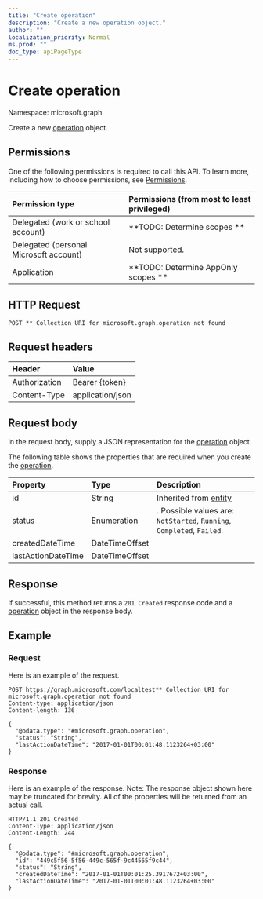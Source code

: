 ```yaml
---
title: "Create operation"
description: "Create a new operation object."
author: ""
localization_priority: Normal
ms.prod: ""
doc_type: apiPageType
---
```


# Create operation

Namespace: microsoft.graph

Create a new [operation](../resources/operation.md) object.

## Permissions
One of the following permissions is required to call this API. To learn more, including how to choose permissions, see [Permissions](/concepts/permissions-reference.md).

|Permission type|Permissions (from most to least privileged)|
|:---|:---|
|Delegated (work or school account)|**TODO: Determine scopes **|
|Delegated (personal Microsoft account)|Not supported.|
|Application|**TODO: Determine AppOnly scopes **|

## HTTP Request
<!-- {
  "blockType": "ignored"
}
-->
``` http
POST ** Collection URI for microsoft.graph.operation not found
```

## Request headers
|Header|Value|
|:---|:---|
|Authorization|Bearer {token}|
|Content-Type|application/json|

## Request body
In the request body, supply a JSON representation for the [operation](../resources/operation.md) object.

The following table shows the properties that are required when you create the [operation](../resources/operation.md).

|Property|Type|Description|
|:---|:---|:---|
|id|String| Inherited from [entity](../resources/entity.md)|
|status|Enumeration|. Possible values are: `NotStarted`, `Running`, `Completed`, `Failed`.|
|createdDateTime|DateTimeOffset||
|lastActionDateTime|DateTimeOffset||



## Response
If successful, this method returns a `201 Created` response code and a [operation](../resources/operation.md) object in the response body.

## Example

### Request
Here is an example of the request.
<!-- {
  "blockType": "request",
  "name": "create_operation_from_"
}
-->
``` http
POST https://graph.microsoft.com/localtest** Collection URI for microsoft.graph.operation not found
Content-type: application/json
Content-length: 136

{
  "@odata.type": "#microsoft.graph.operation",
  "status": "String",
  "lastActionDateTime": "2017-01-01T00:01:48.1123264+03:00"
}
```

### Response
Here is an example of the response. Note: The response object shown here may be truncated for brevity. All of the properties will be returned from an actual call.
<!-- {
  "blockType": "response",
  "truncated": true,
  "@odata.type": "microsoft.graph.operation"
}
-->
``` http
HTTP/1.1 201 Created
Content-Type: application/json
Content-Length: 244

{
  "@odata.type": "#microsoft.graph.operation",
  "id": "449c5f56-5f56-449c-565f-9c44565f9c44",
  "status": "String",
  "createdDateTime": "2017-01-01T00:01:25.3917672+03:00",
  "lastActionDateTime": "2017-01-01T00:01:48.1123264+03:00"
}
```

